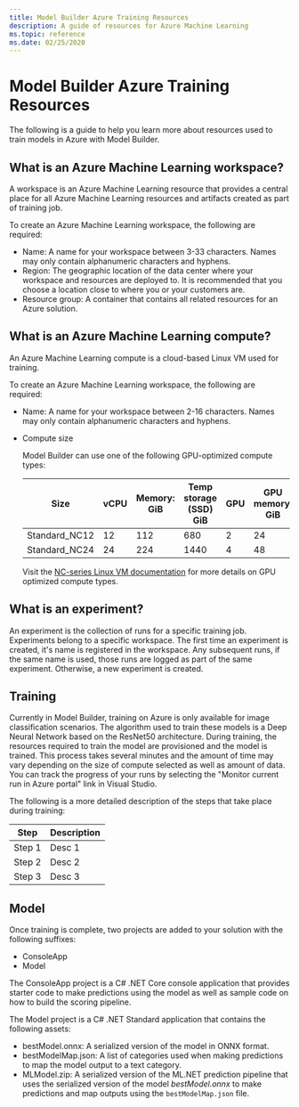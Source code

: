 ```yaml
---
title: Model Builder Azure Training Resources
description: A guide of resources for Azure Machine Learning
ms.topic: reference
ms.date: 02/25/2020
---
```


# Model Builder Azure Training Resources

The following is a guide to help you learn more about resources used to train models in Azure with Model Builder.

## What is an Azure Machine Learning workspace?

A workspace is an Azure Machine Learning resource that provides a central place for all Azure Machine Learning resources and artifacts created as part of training job. 

To create an Azure Machine Learning workspace, the following are required:

- Name: A name for your workspace between 3-33 characters. Names may only contain alphanumeric characters and hyphens. 
- Region: The geographic location of the data center where your workspace and resources are deployed to. It is recommended that you choose a location close to where you or your customers are.
- Resource group: A container that contains all related resources for an Azure solution.

## What is an Azure Machine Learning compute?

An Azure Machine Learning compute is a cloud-based Linux VM used for training.

To create an Azure Machine Learning workspace, the following are required:

- Name: A name for your workspace between 2-16 characters. Names may only contain alphanumeric characters and hyphens.
- Compute size

    Model Builder can use one of the following GPU-optimized compute types:

    | Size | vCPU | Memory: GiB | Temp storage (SSD) GiB | GPU | GPU memory: GiB | Max data disks | Max NICs |
    |---|---|---|---|---|---|---|---|
    | Standard_NC12   | 12 | 112 | 680  | 2 | 24 | 48 | 2 |
    | Standard_NC24   | 24 | 224 | 1440 | 4 | 48 | 64 | 4 |

    Visit the [NC-series Linux VM documentation](https://docs.microsoft.com/azure/virtual-machines/nc-series?toc=/azure/virtual-machines/linux/toc.json&bc=/azure/virtual-machines/linux/breadcrumb/toc.json) for more details on GPU optimized compute types.

## What is an experiment?

An experiment is the collection of runs for a specific training job. Experiments belong to a specific workspace. The first time an experiment is created, it's name is registered in the workspace. Any subsequent runs, if the same name is used, those runs are logged as part of the same experiment. Otherwise, a new experiment is created.

## Training

Currently in Model Builder, training on Azure is only available for image classification scenarios. The algorithm used to train these models is a Deep Neural Network based on the ResNet50 architecture. During training, the resources required to train the model are provisioned and the model is trained. This process takes several minutes and the amount of time may vary depending on the size of compute selected as well as amount of data. You can track the progress of your runs by selecting the "Monitor current run in Azure portal" link in Visual Studio.

The following is a more detailed description of the steps that take place during training:

|Step  | Description  |
|---------|---------|
|Step 1     |  Desc 1       |
|Step 2     |  Desc 2       |
|Step 3    |   Desc 3      |

## Model

Once training is complete, two projects are added to your solution with the following suffixes:

- ConsoleApp
- Model

The ConsoleApp project is a C# .NET Core console application that provides starter code to make predictions using the model as well as sample code on how to build the scoring pipeline.

The Model project is a C# .NET Standard application that contains the following assets:

- bestModel.onnx: A serialized version of the model in ONNX format.
- bestModelMap.json: A list of categories used when making predictions to map the model output to a text category.
- MLModel.zip: A serialized version of the ML.NET prediction pipeline that uses the serialized version of the model *bestModel.onnx* to make predictions and map outputs using the `bestModelMap.json` file.
